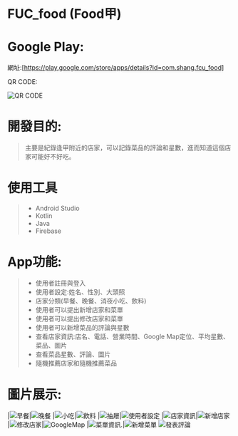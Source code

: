# FUC_food (Food甲)

# Google Play:
網址:[https://play.google.com/store/apps/details?id=com.shang.fcu_food]<p>
QR CODE:<p>
![QR CODE](app/image/qrcode.png)

# 開發目的:
> 主要是紀錄逢甲附近的店家，可以記錄菜品的評論和星數，進而知道這個店家可能好不好吃。

# 使用工具
> * Android Studio
> * Kotlin
> * Java
> * Firebase

# App功能:
> * 使用者註冊與登入
> * 使用者設定:姓名、性別、大頭照
> * 店家分類(早餐、晚餐、消夜小吃、飲料)
> * 使用者可以提出新增店家和菜單
> * 使用者可以提出修改店家和菜單
> * 使用者可以新增菜品的評論與星數
> * 查看店家資訊:店名、電話、營業時間、Google Map定位、平均星數、菜品、圖片
> * 查看菜品星數、評論、圖片
> * 隨機推薦店家和隨機推薦菜品

# 圖片展示:
|![早餐](app/image/早餐.png)|![晚餐](app/image/晚餐.png)
|![小吃](app/image/小吃.png )|![飲料](app/image/飲料.png )
|![抽屜](app/image/抽屜.png )|![使用者設定](app/image/使用者設定.png)
|![店家資訊](app/image/店家資訊.png )|![新增店家](app/image/新增店家.png)
|![修改店家](app/image/修改店家.png )|![GoogleMap](app/image/GoogleMap.png )
|![菜單資訊.](app/image/菜單資訊.png )|![新增菜單](app/image/新增菜單.png )
![發表評論](app/image/發表評論.png )



